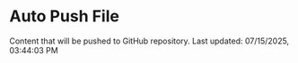 # Auto Push File

Content that will be pushed to GitHub repository.
Last updated: 07/15/2025, 03:44:03 PM